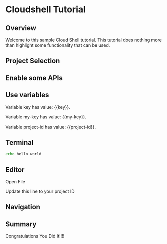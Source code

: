 # Cloudshell Tutorial
<walkthrough-devshell-precreate/>


## Overview

Welcome to this sample Cloud Shell tutorial. This tutorial does nothing more than highlight some functionality that can be used. 

## Project Selection
<walkthrough-project-setup></walkthrough-project-setup>



<walkthrough-open-cloud-shell-button/>


## Enable some APIs
<walkthrough-enable-apis apis="compute.googleapis.com,
    dataflow,
    cloudresourcemanager.googleapis.com,
    logging,
    storage_component,
    storage_api,
    bigquery,
    pubsub"></walkthrough-enable-apis>


## Use variables
<walkthrough-watcher-constant key="my-key" value="Hello Google"/>

<!-- {% setvar key "value" %} -->
<!-- {% setvar project-id "[PROJECT]" %} -->

Variable key has value: {{key}}.

Variable my-key has value: {{my-key}}.

Variable project-id has value: {{project-id}}.




## Terminal

```bash
echo hello world

```

## Editor

<walkthrough-editor-open-file filePath="cloudshell_open/cloudshell-tutorial-0/README.md">Open File</walkthrough-editor-open-file>


<walkthrough-editor-select-line filePath="cloudshell_open/cloudshell-tutorial-0/README.md" startLine="2" endLine="2" startCharacterOffset="0" endCharacterOffset="3">
Update this line to your project ID
</walkthrough-editor-select-line>

## Navigation 

<walkthrough-menu-navigation sectionId="BILLING_SECTION"/>

## Summary

Congratulations You Did It!!!!

<walkthrough-conclusion-trophy/>